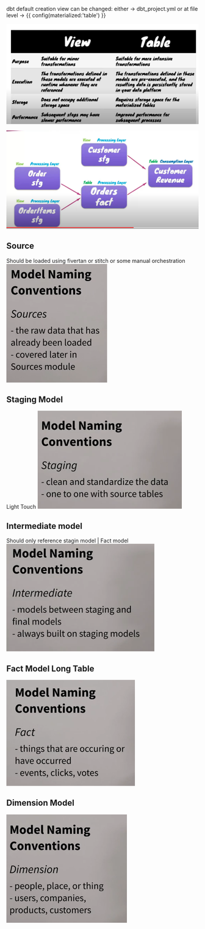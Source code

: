 dbt default creation view can be changed:
    either -> dbt_project.yml
    or at file level -> {{ config(materialized:'table') }}

![](images/2024-03-10-10-58-47.png)

![](images/2024-03-10-10-59-22.png)


## Source
Should be loaded using fivertan or stitch or some manual
orchestration
![](images/2024-03-10-12-35-34.png)

## Staging Model
Light Touch 
![](images/2024-03-10-12-36-05.png)


## Intermediate model
Should only reference stagin model | Fact model
![](images/2024-03-10-12-36-24.png)

## Fact Model Long Table
![](images/2024-03-10-12-38-32.png)

## Dimension Model
![](images/2024-03-10-12-38-51.png)
